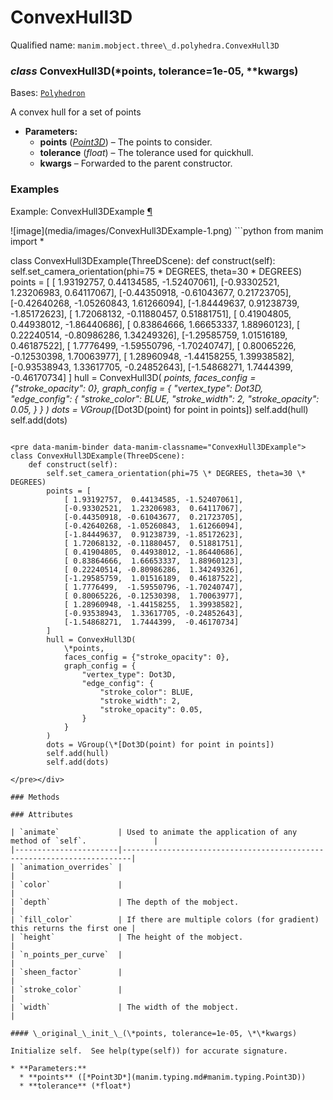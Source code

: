# ConvexHull3D

Qualified name: `manim.mobject.three\_d.polyhedra.ConvexHull3D`

### *class* ConvexHull3D(\*points, tolerance=1e-05, \*\*kwargs)

Bases: [`Polyhedron`](manim.mobject.three_d.polyhedra.Polyhedron.md#manim.mobject.three_d.polyhedra.Polyhedron)

A convex hull for a set of points

* **Parameters:**
  * **points** ([*Point3D*](manim.typing.md#manim.typing.Point3D)) – The points to consider.
  * **tolerance** (*float*) – The tolerance used for quickhull.
  * **kwargs** – Forwarded to the parent constructor.

### Examples

<div id="convexhull3dexample" class="admonition admonition-manim-example">
<p class="admonition-title">Example: ConvexHull3DExample <a class="headerlink" href="#convexhull3dexample">¶</a></p>![image](media/images/ConvexHull3DExample-1.png)
```python
from manim import *

class ConvexHull3DExample(ThreeDScene):
    def construct(self):
        self.set_camera_orientation(phi=75 * DEGREES, theta=30 * DEGREES)
        points = [
            [ 1.93192757,  0.44134585, -1.52407061],
            [-0.93302521,  1.23206983,  0.64117067],
            [-0.44350918, -0.61043677,  0.21723705],
            [-0.42640268, -1.05260843,  1.61266094],
            [-1.84449637,  0.91238739, -1.85172623],
            [ 1.72068132, -0.11880457,  0.51881751],
            [ 0.41904805,  0.44938012, -1.86440686],
            [ 0.83864666,  1.66653337,  1.88960123],
            [ 0.22240514, -0.80986286,  1.34249326],
            [-1.29585759,  1.01516189,  0.46187522],
            [ 1.7776499,  -1.59550796, -1.70240747],
            [ 0.80065226, -0.12530398,  1.70063977],
            [ 1.28960948, -1.44158255,  1.39938582],
            [-0.93538943,  1.33617705, -0.24852643],
            [-1.54868271,  1.7444399,  -0.46170734]
        ]
        hull = ConvexHull3D(
            *points,
            faces_config = {"stroke_opacity": 0},
            graph_config = {
                "vertex_type": Dot3D,
                "edge_config": {
                    "stroke_color": BLUE,
                    "stroke_width": 2,
                    "stroke_opacity": 0.05,
                }
            }
        )
        dots = VGroup(*[Dot3D(point) for point in points])
        self.add(hull)
        self.add(dots)
```

<pre data-manim-binder data-manim-classname="ConvexHull3DExample">
class ConvexHull3DExample(ThreeDScene):
    def construct(self):
        self.set_camera_orientation(phi=75 \* DEGREES, theta=30 \* DEGREES)
        points = [
            [ 1.93192757,  0.44134585, -1.52407061],
            [-0.93302521,  1.23206983,  0.64117067],
            [-0.44350918, -0.61043677,  0.21723705],
            [-0.42640268, -1.05260843,  1.61266094],
            [-1.84449637,  0.91238739, -1.85172623],
            [ 1.72068132, -0.11880457,  0.51881751],
            [ 0.41904805,  0.44938012, -1.86440686],
            [ 0.83864666,  1.66653337,  1.88960123],
            [ 0.22240514, -0.80986286,  1.34249326],
            [-1.29585759,  1.01516189,  0.46187522],
            [ 1.7776499,  -1.59550796, -1.70240747],
            [ 0.80065226, -0.12530398,  1.70063977],
            [ 1.28960948, -1.44158255,  1.39938582],
            [-0.93538943,  1.33617705, -0.24852643],
            [-1.54868271,  1.7444399,  -0.46170734]
        ]
        hull = ConvexHull3D(
            \*points,
            faces_config = {"stroke_opacity": 0},
            graph_config = {
                "vertex_type": Dot3D,
                "edge_config": {
                    "stroke_color": BLUE,
                    "stroke_width": 2,
                    "stroke_opacity": 0.05,
                }
            }
        )
        dots = VGroup(\*[Dot3D(point) for point in points])
        self.add(hull)
        self.add(dots)

</pre></div>

### Methods

### Attributes

| `animate`             | Used to animate the application of any method of `self`.               |
|-----------------------|------------------------------------------------------------------------|
| `animation_overrides` |                                                                        |
| `color`               |                                                                        |
| `depth`               | The depth of the mobject.                                              |
| `fill_color`          | If there are multiple colors (for gradient) this returns the first one |
| `height`              | The height of the mobject.                                             |
| `n_points_per_curve`  |                                                                        |
| `sheen_factor`        |                                                                        |
| `stroke_color`        |                                                                        |
| `width`               | The width of the mobject.                                              |

#### \_original_\_init_\_(\*points, tolerance=1e-05, \*\*kwargs)

Initialize self.  See help(type(self)) for accurate signature.

* **Parameters:**
  * **points** ([*Point3D*](manim.typing.md#manim.typing.Point3D))
  * **tolerance** (*float*)
